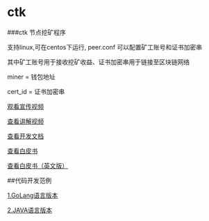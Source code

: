# ctk


###ctk 节点挖矿程序


支持linux,可在centos下运行, peer.conf 可以配置矿工账号和证书加密串

其中矿工账号用于接收挖矿收益、证书加密串用于链接至区块链网络

miner = 钱包地址

cert_id = 证书加密串

[观看宣传视频](https://v.youku.com/v_show/id_XNDI3MDIxNzgxNg==.html?spm=a2h0j.11185381.listitem_page1.5~A)

[查看讲解视频](https://v.youku.com/v_show/id_XNDI2OTYxMTg0NA==.html?spm=a2h3j.8428770.3416059.1)

[查看开发文档](https://github.com/jiqiren2019/ctk/)

[查看白皮书](https://github.com/jiqiren2019/ctk/blob/master/CTK1.0.pdf)

[查看白皮书（英文版）](https://github.com/jiqiren2019/ctk/blob/master/CTK1.0(English).pdf)



##代码开发范例


[1.GoLang语言版本](https://github.com/jiqiren2019/ctk/)  

[2.JAVA语言版本](https://github.com/jiqiren2019/ctk/)
